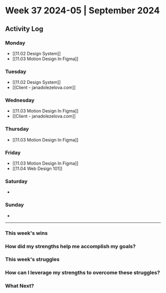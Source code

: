 # Week 37 2024-05 | September 2024


## Activity Log

### Monday
- [[11.02 Design System]]
- [[11.03 Motion Design In Figma]]

### Tuesday
- [[11.02 Design System]]
- [[Client - janadolezelova.com]]

### Wednesday
- [[11.03 Motion Design In Figma]]
- [[Client - janadolezelova.com]]

### Thursday
- [[11.03 Motion Design In Figma]]

### Friday
- [[11.03 Motion Design In Figma]]
- [[11.04 Web Design 101]]

### Saturday
- 

### Sunday
- 



---

### This week's wins


### How did my strengths help me accomplish my goals?



### This week's struggles



### How can I leverage my strengths to overcome these struggles?



### What Next?